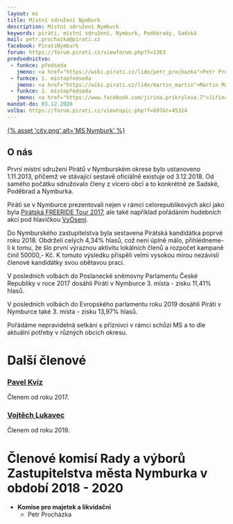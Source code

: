 ```yaml
---
layout: ms
title: Místní sdružení Nymburk
description: Místní sdružení Nymburk
keywords: piráti, místní sdružení, Nymburk, Poděbrady, Sadská
mail: petr.prochazka@pirati.cz
facebook: PiratiNymburk
forum: https://forum.pirati.cz/viewforum.php?f=1363
predsednictvo:
 - funkce: předseda
   jmeno: <a href="https://wiki.pirati.cz/lide/petr_prochazka">Petr Procházka</a>
 - funkce: 1. místopředseda
   jmeno: <a href="https://wiki.pirati.cz/lide/martin_martin">Martin Martin</a>
 - funkce: 2. místopředseda
   jmeno: <a href="https://www.facebook.com/jirina.prikrylova.7">Jiřina Procházková</a>
mandat-do: 03.12.2020
volba: https://forum.pirati.cz/viewtopic.php?f=697&t=45324
---
```

[{% asset 'city.png' alt='MS Nymburk' %}](https://nalodeni.pirati.cz/)


## O nás
První místní sdružení Pirátů v Nymburském okrese bylo ustanoveno 1.11.2013, přičemž ve stávající sestavě oficiálně existuje od 3.12.2018. Od samého počátku sdružovalo členy z vícero obcí a to konkrétně ze Sadské, Poděbrad a Nymburka. 

Piráti se v Nymburce prezentovali nejen v rámci celorepublikových akcí jako byla <a href="https://www.facebook.com/groups/PirateFreeRide2017/">Pirátská FREERIDE Tour 2017</a>, ale také například pořádáním hudebních akcí pod hlavičkou <a href="http://www.vyoseni.cz/">VyOsení</a>.

Do Nymburského zastupitelstva byla sestavena Pirátská kandidátka poprvé roku 2018. Obdrželi celých 4,34% hlasů, což není úplně málo, přihlédneme-li k tomu, že šlo první výraznou aktivitu lokálních členů a rozpočet kampaně činil 50000,- Kč. K tomuto výsledku přispěli velmi vysokou mírou nezávislí členové kandidátky svou obětavou prací.

V posledních volbách do Poslanecké sněmovny Parlamentu České Republiky v roce 2017 dosáhli Piráti v Nymburce 3. místa - zisku 11,41% hlasů.

V posledních volbách do Evropského parlamentu roku 2019 dosáhli Piráti v Nymburce také 3. místa - zisku 13,97% hlasů.



Pořádáme nepravidelná setkání s příznivci v rámci schůzí MS a to dle aktuální potřeby v různých obcích okresu.

# Další členové
### <a href="https://www.facebook.com/kwizaczech">Pavel Kvíz</a>
Členem od roku 2017.

### <a href="https://www.facebook.com/vlukavec">Vojtěch Lukavec</a> 
Členem od roku 2019. 


# Členové komisí Rady a výborů Zastupitelstva města Nymburka v období 2018 - 2020

* **Komise pro majetek a likvidační**
  * Petr Procházka
